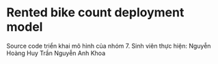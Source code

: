 # Rented bike count deployment model
Source code triển khai mô hình của nhóm 7. Sinh viên thực hiện: 
Nguyễn Hoàng Huy 
Trần Nguyễn Anh Khoa



